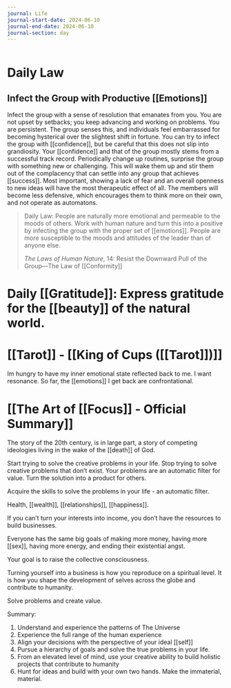 ```yaml
---
journal: Life
journal-start-date: 2024-06-10
journal-end-date: 2024-06-10
journal-section: day
---
```


```calendar-nav
```

# Daily Law
## Infect the Group with Productive [[Emotions]]

Infect the group with a sense of resolution that emanates from you. You are not upset by setbacks; you keep advancing and working on problems. You are persistent. The group senses this, and individuals feel embarrassed for becoming hysterical over the slightest shift in fortune. You can try to infect the group with [[confidence]], but be careful that this does not slip into grandiosity. Your [[confidence]] and that of the group mostly stems from a successful track record. Periodically change up routines, surprise the group with something new or challenging. This will wake them up and stir them out of the complacency that can settle into any group that achieves [[success]]. Most important, showing a lack of fear and an overall openness to new ideas will have the most therapeutic effect of all. The members will become less defensive, which encourages them to think more on their own, and not operate as automatons.

> Daily Law: People are naturally more emotional and permeable to the moods of others. Work with human nature and turn this into a positive by infecting the group with the proper set of [[emotions]]. People are more susceptible to the moods and attitudes of the leader than of anyone else.
> 
> _The Laws of Human Nature_, 14: Resist the Downward Pull of the Group—The Law of [[Conformity]]

# Daily [[Gratitude]]: Express gratitude for the [[beauty]] of the natural world.


# [[Tarot]] - [[King of Cups ([[Tarot]])]]

Im hungry to have my inner emotional state reflected back to me. I want resonance. So far, the [[emotions]] I get back are confrontational. 

# [[The Art of [[Focus]] - Official Summary]]

The story of the 20th century, is in large part, a story of competing ideologies living in the wake of the [[death]] of God.

Start trying to solve the creative problems in your life. Stop trying to solve creative problems that don’t exist. Your problems are an automatic filter for value. Turn the solution into a product for others. 

Acquire the skills to solve the problems in your life - an automatic filter. 

Health, [[wealth]], [[relationships]], [[happiness]].

If you can’t turn your interests into income, you don’t have the resources to build businesses.

Everyone has the same big goals of making more money, having more [[sex]], having more energy, and ending their existential angst. 

Your goal is to raise the collective consciousness.

Turning yourself into a business is how you reproduce on a spiritual level. It is how you shape the development of selves across the globe and contribute to humanity. 

Solve problems and create value. 

Summary:
1. Understand and experience the patterns of The Universe
2. Experience the full range of the human experience
3. Align your decisions with the perspective of your ideal [[self]]
4. Pursue a hierarchy of goals and solve the true problems in your life.
5. From an elevated level of mind, use your creative ability to build holistic projects that contribute to humanity
6. Hunt for ideas and build with your own two hands. Make the immaterial, material.

